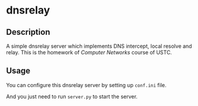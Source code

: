 # dnsrelay
## Description
A simple dnsrelay server which implements DNS intercept, local resolve and relay. This is the homework of *Computer Networks* course of USTC.

## Usage
You can configure this dnsrelay server by setting up `conf.ini` file.

And you just need to run `server.py` to start the server.